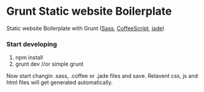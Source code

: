 Grunt Static website Boilerplate
================================

Static website Boilerplate with Grunt ([Sass](http://sass-lang.com/), [CoffeeScript](http://coffeescript.org/), [jade](http://jade-lang.com/))


### Start developing

1. npm install
2. grunt dev //or simple grunt

Now start changin .sass, .coffee or .jade files and save.
Relavent css, js and html files will get generated automatically.

